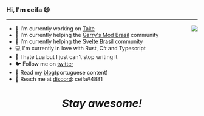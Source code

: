 ### Hi, I'm ceifa 😄
---

<img align="right" src="https://github-readme-stats.vercel.app/api/top-langs/?username=ceifa" />

- 🔨 I’m currently working on [Take](https://take.net)
- 👾 I’m currently helping the [Garry's Mod Brasil](https://discord.gg/ug5JPH) community
- 🎨 I’m currently helping the [Svelte Brasil](https://github.com/svelte-brasil) community
- 💻 I'm currently in love with Rust, C# and Typescript
- 🤔 I hate Lua but I just can't stop writing it
- 🐦 Follow me on [twitter](https://twitter.com/_ceifa)
- 📰 Read my [blog](https://ceifa.tv)(portuguese content)
- 💬 Reach me at [discord](http://discord.com/users/226142915770974208): ceifa#4881

<h1 align='center'><i>Stay awesome!</i></h1>
